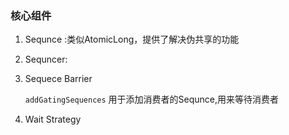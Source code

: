 ### 核心组件

1. Sequnce :类似AtomicLong，提供了解决伪共享的功能

2. Sequncer:

3. Sequece Barrier 

   `addGatingSequences` 用于添加消费者的Sequnce,用来等待消费者
4. Wait Strategy




